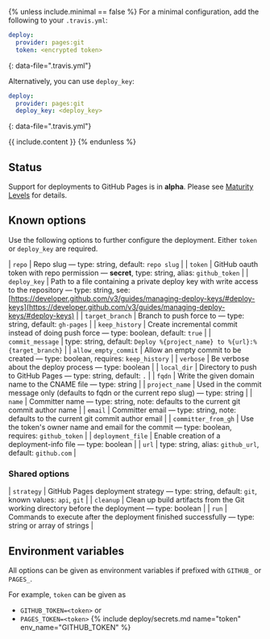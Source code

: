 {% unless include.minimal == false %}
For a minimal configuration, add the following to your `.travis.yml`:

```yaml
deploy:
  provider: pages:git
  token: <encrypted token>
```
{: data-file=".travis.yml"}

Alternatively, you can use `deploy_key`:

```yaml
deploy:
  provider: pages:git
  deploy_key: <deploy_key>
```
{: data-file=".travis.yml"}


{{ include.content }}
{% endunless %}

## Status

Support for deployments to GitHub Pages is in **alpha**. Please see [Maturity Levels](/user/deployment-v2#maturity-levels) for details.
## Known options

Use the following options to further configure the deployment. Either `token` or `deploy_key` are required.

| `repo` | Repo slug &mdash; type: string, default: `repo slug` |
| `token` | GitHub oauth token with repo permission &mdash; **secret**, type: string, alias: `github_token` |
| `deploy_key` | Path to a file containing a private deploy key with write access to the repository &mdash; type: string, see: [https://developer.github.com/v3/guides/managing-deploy-keys/#deploy-keys](https://developer.github.com/v3/guides/managing-deploy-keys/#deploy-keys) |
| `target_branch` | Branch to push force to &mdash; type: string, default: `gh-pages` |
| `keep_history` | Create incremental commit instead of doing push force &mdash; type: boolean, default: `true` |
| `commit_message` | type: string, default: `Deploy %{project_name} to %{url}:%{target_branch}` |
| `allow_empty_commit` | Allow an empty commit to be created &mdash; type: boolean, requires: `keep_history` |
| `verbose` | Be verbose about the deploy process &mdash; type: boolean |
| `local_dir` | Directory to push to GitHub Pages &mdash; type: string, default: `.` |
| `fqdn` | Write the given domain name to the CNAME file &mdash; type: string |
| `project_name` | Used in the commit message only (defaults to fqdn or the current repo slug) &mdash; type: string |
| `name` | Committer name &mdash; type: string, note: defaults to the current git commit author name |
| `email` | Committer email &mdash; type: string, note: defaults to the current git commit author email |
| `committer_from_gh` | Use the token's owner name and email for the commit &mdash; type: boolean, requires: `github_token` |
| `deployment_file` | Enable creation of a deployment-info file &mdash; type: boolean |
| `url` | type: string, alias: `github_url`, default: `github.com` |

### Shared options

| `strategy` | GitHub Pages deployment strategy &mdash; type: string, default: `git`, known values: `api`, `git` |
| `cleanup` | Clean up build artifacts from the Git working directory before the deployment &mdash; type: boolean |
| `run` | Commands to execute after the deployment finished successfully &mdash; type: string or array of strings |

## Environment variables

All options can be given as environment variables if prefixed with `GITHUB_` or `PAGES_`.

For example, `token` can be given as 

* `GITHUB_TOKEN=<token>` or 
* `PAGES_TOKEN=<token>`
{% include deploy/secrets.md name="token" env_name="GITHUB_TOKEN" %}